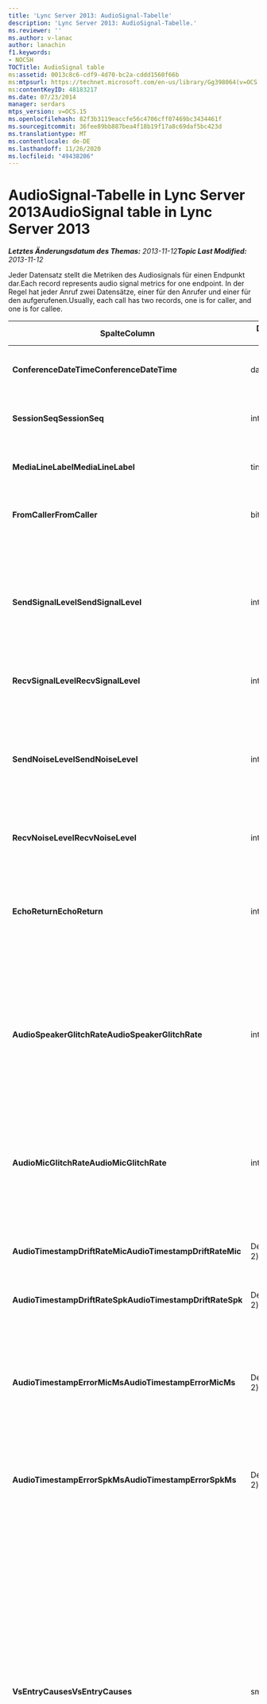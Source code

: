 ```yaml
---
title: 'Lync Server 2013: AudioSignal-Tabelle'
description: 'Lync Server 2013: AudioSignal-Tabelle.'
ms.reviewer: ''
ms.author: v-lanac
author: lanachin
f1.keywords:
- NOCSH
TOCTitle: AudioSignal table
ms:assetid: 0013c8c6-cdf9-4d70-bc2a-cddd1560f66b
ms:mtpsurl: https://technet.microsoft.com/en-us/library/Gg398064(v=OCS.15)
ms:contentKeyID: 48183217
ms.date: 07/23/2014
manager: serdars
mtps_version: v=OCS.15
ms.openlocfilehash: 82f3b3119eaccfe56c4706cff07469bc3434461f
ms.sourcegitcommit: 36fee89bb887bea4f18b19f17a8c69daf5bc423d
ms.translationtype: MT
ms.contentlocale: de-DE
ms.lasthandoff: 11/26/2020
ms.locfileid: "49438206"
---
```

# <a name="audiosignal-table-in-lync-server-2013"></a><span data-ttu-id="7da0b-103">AudioSignal-Tabelle in Lync Server 2013</span><span class="sxs-lookup"><span data-stu-id="7da0b-103">AudioSignal table in Lync Server 2013</span></span>

<div data-xmlns="http://www.w3.org/1999/xhtml">

<div class="topic" data-xmlns="http://www.w3.org/1999/xhtml" data-msxsl="urn:schemas-microsoft-com:xslt" data-cs="https://msdn.microsoft.com/">

<div data-asp="https://msdn2.microsoft.com/asp">



</div>

<div id="mainSection">

<div id="mainBody"><span data-ttu-id="7da0b-104">

<span> </span></span><span class="sxs-lookup"><span data-stu-id="7da0b-104">

<span> </span></span></span>

<span data-ttu-id="7da0b-105">_**Letztes Änderungsdatum des Themas:** 2013-11-12_</span><span class="sxs-lookup"><span data-stu-id="7da0b-105">_**Topic Last Modified:** 2013-11-12_</span></span>

<span data-ttu-id="7da0b-106">Jeder Datensatz stellt die Metriken des Audiosignals für einen Endpunkt dar.</span><span class="sxs-lookup"><span data-stu-id="7da0b-106">Each record represents audio signal metrics for one endpoint.</span></span> <span data-ttu-id="7da0b-107">In der Regel hat jeder Anruf zwei Datensätze, einer für den Anrufer und einer für den aufgerufenen.</span><span class="sxs-lookup"><span data-stu-id="7da0b-107">Usually, each call has two records, one is for caller, and one is for callee.</span></span>


<table>
<colgroup>
<col style="width: 25%" />
<col style="width: 25%" />
<col style="width: 25%" />
<col style="width: 25%" />
</colgroup>
<thead>
<tr class="header">
<th><span data-ttu-id="7da0b-108"><strong>Spalte</strong></span><span class="sxs-lookup"><span data-stu-id="7da0b-108"><strong>Column</strong></span></span></th>
<th><span data-ttu-id="7da0b-109"><strong>Datentyp</strong></span><span class="sxs-lookup"><span data-stu-id="7da0b-109"><strong>Data Type</strong></span></span></th>
<th><span data-ttu-id="7da0b-110"><strong>Schlüssel/Index</strong></span><span class="sxs-lookup"><span data-stu-id="7da0b-110"><strong>Key/Index</strong></span></span></th>
<th><span data-ttu-id="7da0b-111"><strong>Details</strong></span><span class="sxs-lookup"><span data-stu-id="7da0b-111"><strong>Details</strong></span></span></th>
</tr>
</thead>
<tbody>
<tr class="odd">
<td><p><span data-ttu-id="7da0b-112"><strong>ConferenceDateTime</strong></span><span class="sxs-lookup"><span data-stu-id="7da0b-112"><strong>ConferenceDateTime</strong></span></span></p></td>
<td><p><span data-ttu-id="7da0b-113">datetime</span><span class="sxs-lookup"><span data-stu-id="7da0b-113">datetime</span></span></p></td>
<td><p><span data-ttu-id="7da0b-114">Primary</span><span class="sxs-lookup"><span data-stu-id="7da0b-114">Primary</span></span></p></td>
<td><p><span data-ttu-id="7da0b-115">Auf die <a href="lync-server-2013-medialine-table.md">in der Tabelle medialinie in lync Server 2013</a>verwiesen wird.</span><span class="sxs-lookup"><span data-stu-id="7da0b-115">Referenced from the <a href="lync-server-2013-medialine-table.md">MediaLine table in Lync Server 2013</a>.</span></span></p></td>
</tr>
<tr class="even">
<td><p><span data-ttu-id="7da0b-116"><strong>SessionSeq</strong></span><span class="sxs-lookup"><span data-stu-id="7da0b-116"><strong>SessionSeq</strong></span></span></p></td>
<td><p><span data-ttu-id="7da0b-117">int</span><span class="sxs-lookup"><span data-stu-id="7da0b-117">int</span></span></p></td>
<td><p><span data-ttu-id="7da0b-118">Primary</span><span class="sxs-lookup"><span data-stu-id="7da0b-118">Primary</span></span></p></td>
<td><p><span data-ttu-id="7da0b-119">Auf die <a href="lync-server-2013-medialine-table.md">in der Tabelle medialinie in lync Server 2013</a>verwiesen wird.</span><span class="sxs-lookup"><span data-stu-id="7da0b-119">Referenced from the <a href="lync-server-2013-medialine-table.md">MediaLine table in Lync Server 2013</a>.</span></span></p></td>
</tr>
<tr class="odd">
<td><p><span data-ttu-id="7da0b-120"><strong>MediaLineLabel</strong></span><span class="sxs-lookup"><span data-stu-id="7da0b-120"><strong>MediaLineLabel</strong></span></span></p></td>
<td><p><span data-ttu-id="7da0b-121">tinyint</span><span class="sxs-lookup"><span data-stu-id="7da0b-121">tinyint</span></span></p></td>
<td><p><span data-ttu-id="7da0b-122">Primary</span><span class="sxs-lookup"><span data-stu-id="7da0b-122">Primary</span></span></p></td>
<td><p><span data-ttu-id="7da0b-123">Auf die <a href="lync-server-2013-medialine-table.md">in der Tabelle medialinie in lync Server 2013</a>verwiesen wird.</span><span class="sxs-lookup"><span data-stu-id="7da0b-123">Referenced from the <a href="lync-server-2013-medialine-table.md">MediaLine table in Lync Server 2013</a>.</span></span></p></td>
</tr>
<tr class="even">
<td><p><span data-ttu-id="7da0b-124"><strong>FromCaller</strong></span><span class="sxs-lookup"><span data-stu-id="7da0b-124"><strong>FromCaller</strong></span></span></p></td>
<td><p><span data-ttu-id="7da0b-125">bit</span><span class="sxs-lookup"><span data-stu-id="7da0b-125">bit</span></span></p></td>
<td><p><span data-ttu-id="7da0b-126">Primary</span><span class="sxs-lookup"><span data-stu-id="7da0b-126">Primary</span></span></p></td>
<td><p><span data-ttu-id="7da0b-127">0: Daten des angerufenen</span><span class="sxs-lookup"><span data-stu-id="7da0b-127">0: Callee’s data</span></span></p>
<p><span data-ttu-id="7da0b-128">1: Daten des Anrufers</span><span class="sxs-lookup"><span data-stu-id="7da0b-128">1: Caller’s data</span></span></p></td>
</tr>
<tr class="odd">
<td><p><span data-ttu-id="7da0b-129"><strong>SendSignalLevel</strong></span><span class="sxs-lookup"><span data-stu-id="7da0b-129"><strong>SendSignalLevel</strong></span></span></p></td>
<td><p><span data-ttu-id="7da0b-130">int</span><span class="sxs-lookup"><span data-stu-id="7da0b-130">int</span></span></p></td>
<td><p> </p></td>
<td><p><span data-ttu-id="7da0b-131">Stellt den Pegel des Audiosignals nach analoger Gain-Steuerung dar.</span><span class="sxs-lookup"><span data-stu-id="7da0b-131">Represents the Post-Analog Gain Control audio signal level.</span></span> <span data-ttu-id="7da0b-132">Die Einheit für diese Metrik lautet dBmo.</span><span class="sxs-lookup"><span data-stu-id="7da0b-132">The unit for this metric is dBmo.</span></span> <span data-ttu-id="7da0b-133">Für akzeptable Qualität sollte es mindestens 30 dBmo.</span><span class="sxs-lookup"><span data-stu-id="7da0b-133">For acceptable quality, it should be at least 30 dBmo.</span></span> <span data-ttu-id="7da0b-134">Diese Metrik wird vom A/V-Konferenz Server oder von IP-Telefonen nicht gemeldet.</span><span class="sxs-lookup"><span data-stu-id="7da0b-134">This metric is not reported by the A/V Conferencing Server or IP phones.</span></span></p></td>
</tr>
<tr class="even">
<td><p><span data-ttu-id="7da0b-135"><strong>RecvSignalLevel</strong></span><span class="sxs-lookup"><span data-stu-id="7da0b-135"><strong>RecvSignalLevel</strong></span></span></p></td>
<td><p><span data-ttu-id="7da0b-136">int</span><span class="sxs-lookup"><span data-stu-id="7da0b-136">int</span></span></p></td>
<td><p> </p></td>
<td><p><span data-ttu-id="7da0b-137">Siehe SendSignalLevel.</span><span class="sxs-lookup"><span data-stu-id="7da0b-137">See SendSignalLevel.</span></span></p></td>
</tr>
<tr class="odd">
<td><p><span data-ttu-id="7da0b-138"><strong>SendNoiseLevel</strong></span><span class="sxs-lookup"><span data-stu-id="7da0b-138"><strong>SendNoiseLevel</strong></span></span></p></td>
<td><p><span data-ttu-id="7da0b-139">int</span><span class="sxs-lookup"><span data-stu-id="7da0b-139">int</span></span></p></td>
<td><p> </p></td>
<td><p><span data-ttu-id="7da0b-140">Stellt den Audio-Rauschpegel nach analoger Gain-Steuerung dar.</span><span class="sxs-lookup"><span data-stu-id="7da0b-140">Represents the Post-Analog Gain Control audio noise level.</span></span> <span data-ttu-id="7da0b-141">Die Einheit für diese Metrik lautet dBmo.</span><span class="sxs-lookup"><span data-stu-id="7da0b-141">The unit for this metric is dBmo.</span></span> <span data-ttu-id="7da0b-142">Für akzeptable Qualität sollte es weniger als 35 dBmo.</span><span class="sxs-lookup"><span data-stu-id="7da0b-142">For acceptable quality, it should be less than 35 dBmo.</span></span> <span data-ttu-id="7da0b-143">Diese Metrik wird vom A/V-Konferenz Server oder von IP-Telefonen nicht gemeldet.</span><span class="sxs-lookup"><span data-stu-id="7da0b-143">This metric is not reported by the A/V Conferencing Server or IP phones.</span></span></p></td>
</tr>
<tr class="even">
<td><p><span data-ttu-id="7da0b-144"><strong>RecvNoiseLevel</strong></span><span class="sxs-lookup"><span data-stu-id="7da0b-144"><strong>RecvNoiseLevel</strong></span></span></p></td>
<td><p><span data-ttu-id="7da0b-145">int</span><span class="sxs-lookup"><span data-stu-id="7da0b-145">int</span></span></p></td>
<td><p> </p></td>
<td><p><span data-ttu-id="7da0b-146">Siehe SendNoiseLevel.</span><span class="sxs-lookup"><span data-stu-id="7da0b-146">See SendNoiseLevel.</span></span></p></td>
</tr>
<tr class="odd">
<td><p><span data-ttu-id="7da0b-147"><strong>EchoReturn</strong></span><span class="sxs-lookup"><span data-stu-id="7da0b-147"><strong>EchoReturn</strong></span></span></p></td>
<td><p><span data-ttu-id="7da0b-148">int</span><span class="sxs-lookup"><span data-stu-id="7da0b-148">int</span></span></p></td>
<td><p> </p></td>
<td><p><span data-ttu-id="7da0b-149">Verbesserungs Metrik für ECHO-Rückerstattungs Verluste.</span><span class="sxs-lookup"><span data-stu-id="7da0b-149">Echo Return Loss Enhancement metric.</span></span> <span data-ttu-id="7da0b-150">Die Einheit für diese Metrik ist DB.</span><span class="sxs-lookup"><span data-stu-id="7da0b-150">The unit for this metric is dB.</span></span> <span data-ttu-id="7da0b-151">Niedrigere Werte stellen weniger Echo dar.</span><span class="sxs-lookup"><span data-stu-id="7da0b-151">Lower values represent less echo.</span></span> <span data-ttu-id="7da0b-152">Diese Metrik wird vom A/V-Konferenz Server oder von IP-Telefonen nicht gemeldet.</span><span class="sxs-lookup"><span data-stu-id="7da0b-152">This metric is not reported by the A/V Conferencing Server or IP phones.</span></span></p></td>
</tr>
<tr class="even">
<td><p><span data-ttu-id="7da0b-153"><strong>AudioSpeakerGlitchRate</strong></span><span class="sxs-lookup"><span data-stu-id="7da0b-153"><strong>AudioSpeakerGlitchRate</strong></span></span></p></td>
<td><p><span data-ttu-id="7da0b-154">int</span><span class="sxs-lookup"><span data-stu-id="7da0b-154">int</span></span></p></td>
<td><p> </p></td>
<td><p><span data-ttu-id="7da0b-155">Durchschnittliche Störimpulse pro fünf Minuten für die Lautsprecher-Wiedergabe.</span><span class="sxs-lookup"><span data-stu-id="7da0b-155">Average glitches per five minutes for the loudspeaker rendering.</span></span> <span data-ttu-id="7da0b-156">Für eine gute Qualität sollte dies weniger als eins pro fünf Minuten sein.</span><span class="sxs-lookup"><span data-stu-id="7da0b-156">For good quality, this should be less than one per five minutes.</span></span> <span data-ttu-id="7da0b-157">Nicht von A/V-Konferenzservern, Vermittlungsservern oder IP-Telefonen gemeldet.</span><span class="sxs-lookup"><span data-stu-id="7da0b-157">Not reported by A/V Conferencing Servers, Mediation Servers, or IP phones.</span></span></p></td>
</tr>
<tr class="odd">
<td><p><span data-ttu-id="7da0b-158"><strong>AudioMicGlitchRate</strong></span><span class="sxs-lookup"><span data-stu-id="7da0b-158"><strong>AudioMicGlitchRate</strong></span></span></p></td>
<td><p><span data-ttu-id="7da0b-159">int</span><span class="sxs-lookup"><span data-stu-id="7da0b-159">int</span></span></p></td>
<td><p> </p></td>
<td><p><span data-ttu-id="7da0b-160">Durchschnittliche Störimpulse pro fünf Minuten für die Aufnahme des Mikrofons.</span><span class="sxs-lookup"><span data-stu-id="7da0b-160">Average glitches per five minutes for the microphone capture.</span></span> <span data-ttu-id="7da0b-161">Für eine gute Qualität sollte dies weniger als eine pro fünf Minuten sein.</span><span class="sxs-lookup"><span data-stu-id="7da0b-161">For good quality this should be less than one per five minutes.</span></span> <span data-ttu-id="7da0b-162">Nicht von A/V-Konferenzservern, Vermittlungsservern oder IP-Telefonen gemeldet.</span><span class="sxs-lookup"><span data-stu-id="7da0b-162">Not reported by A/V Conferencing Servers, Mediation Servers, or IP phones.</span></span></p></td>
</tr>
<tr class="even">
<td><p><span data-ttu-id="7da0b-163"><strong>AudioTimestampDriftRateMic</strong></span><span class="sxs-lookup"><span data-stu-id="7da0b-163"><strong>AudioTimestampDriftRateMic</strong></span></span></p></td>
<td><p><span data-ttu-id="7da0b-164">Dezimal (9; 2)</span><span class="sxs-lookup"><span data-stu-id="7da0b-164">decimal(9,2)</span></span></p></td>
<td><p> </p></td>
<td><p><span data-ttu-id="7da0b-165">Clock-Drift Rate des Mikrofon Geräts relativ zur CPU-Uhr.</span><span class="sxs-lookup"><span data-stu-id="7da0b-165">Microphone device clock drift rate, relative to CPU clock.</span></span></p></td>
</tr>
<tr class="odd">
<td><p><span data-ttu-id="7da0b-166"><strong>AudioTimestampDriftRateSpk</strong></span><span class="sxs-lookup"><span data-stu-id="7da0b-166"><strong>AudioTimestampDriftRateSpk</strong></span></span></p></td>
<td><p><span data-ttu-id="7da0b-167">Dezimal (9; 2)</span><span class="sxs-lookup"><span data-stu-id="7da0b-167">decimal(9,2)</span></span></p></td>
<td><p> </p></td>
<td><p><span data-ttu-id="7da0b-168">Clock-Drift Rate des Lautsprecher Geräts relativ zur CPU-Uhr.</span><span class="sxs-lookup"><span data-stu-id="7da0b-168">Speaker device clock drift rate, relative to CPU clock.</span></span></p></td>
</tr>
<tr class="even">
<td><p><span data-ttu-id="7da0b-169"><strong>AudioTimestampErrorMicMs</strong></span><span class="sxs-lookup"><span data-stu-id="7da0b-169"><strong>AudioTimestampErrorMicMs</strong></span></span></p></td>
<td><p><span data-ttu-id="7da0b-170">Dezimal (9; 2)</span><span class="sxs-lookup"><span data-stu-id="7da0b-170">decimal(9,2)</span></span></p></td>
<td><p> </p></td>
<td><p><span data-ttu-id="7da0b-171">Clock-Drift Rate des Lautsprecher Geräts relativ zur CPU-Uhr.</span><span class="sxs-lookup"><span data-stu-id="7da0b-171">Speaker device clock drift rate, relative to CPU clock.</span></span></p>
<p><span data-ttu-id="7da0b-172">Durchschnittlicher Zeitstempel des Mikrofon-Datenstroms in Millisekunden in den letzten 20 Sekunden des Anrufs.</span><span class="sxs-lookup"><span data-stu-id="7da0b-172">Average microphone capture stream time stamp error, in milliseconds, in the last 20 seconds of the call.</span></span></p></td>
</tr>
<tr class="odd">
<td><p><span data-ttu-id="7da0b-173"><strong>AudioTimestampErrorSpkMs</strong></span><span class="sxs-lookup"><span data-stu-id="7da0b-173"><strong>AudioTimestampErrorSpkMs</strong></span></span></p></td>
<td><p><span data-ttu-id="7da0b-174">Dezimal (9; 2)</span><span class="sxs-lookup"><span data-stu-id="7da0b-174">decimal(9,2)</span></span></p></td>
<td><p> </p></td>
<td><p><span data-ttu-id="7da0b-175">Durchschnittlicher Render-Datenstrom-Zeitstempel Fehler in Millisekunden in den letzten 20 Sekunden des Anrufs.</span><span class="sxs-lookup"><span data-stu-id="7da0b-175">Average speaker render stream time stamp error, in milliseconds, in the last 20 seconds of the call.</span></span></p></td>
</tr>
<tr class="even">
<td><p><span data-ttu-id="7da0b-176"><strong>VsEntryCauses</strong></span><span class="sxs-lookup"><span data-stu-id="7da0b-176"><strong>VsEntryCauses</strong></span></span></p></td>
<td><p><span data-ttu-id="7da0b-177">smallint</span><span class="sxs-lookup"><span data-stu-id="7da0b-177">smallint</span></span></p></td>
<td><p> </p></td>
<td><p><span data-ttu-id="7da0b-178">Voice-Switch ist ein Halbduplex-Modus mit verminderter Unterbrechungs Fähigkeit.</span><span class="sxs-lookup"><span data-stu-id="7da0b-178">Voice switch is a half-duplex mode with reduced interruption ability.</span></span> <span data-ttu-id="7da0b-179">Ursachen für den Sprachwechsel Eintrag:</span><span class="sxs-lookup"><span data-stu-id="7da0b-179">Causes of voice switch entry:</span></span></p>
<p><span data-ttu-id="7da0b-180">ENTER_VS_BADTS 0x01</span><span class="sxs-lookup"><span data-stu-id="7da0b-180">ENTER_VS_BADTS 0x01</span></span></p>
<p><span data-ttu-id="7da0b-181">ENTER_VS_ECHO 0x02</span><span class="sxs-lookup"><span data-stu-id="7da0b-181">ENTER_VS_ECHO 0x02</span></span></p>
<p><span data-ttu-id="7da0b-182">ENTER_VS_FORCEORCONVERGENCE 0x04</span><span class="sxs-lookup"><span data-stu-id="7da0b-182">ENTER_VS_FORCEORCONVERGENCE 0x04</span></span></p>
<p><span data-ttu-id="7da0b-183">ENTER_VS_DNLP 0x08</span><span class="sxs-lookup"><span data-stu-id="7da0b-183">ENTER_VS_DNLP 0x08</span></span></p>
<p><span data-ttu-id="7da0b-184">Die Ursache kann eine Kombination dieser einzelnen Ursachen sein.</span><span class="sxs-lookup"><span data-stu-id="7da0b-184">The cause can be a combination of those individual causes.</span></span> <span data-ttu-id="7da0b-185">ENTER_VS_FORCEORCONVERGENCE können nur von der Registrierungsschlüssel für Testzwecke aktiviert werden.</span><span class="sxs-lookup"><span data-stu-id="7da0b-185">ENTER_VS_FORCEORCONVERGENCE can only be enabled by regkey for test purpose.</span></span></p>
<p><span data-ttu-id="7da0b-186">Der Datentyp für diese Spalte wurde in Microsoft lync Server 2013 geändert.</span><span class="sxs-lookup"><span data-stu-id="7da0b-186">The data type for this column was changed in Microsoft Lync Server 2013.</span></span></p></td>
</tr>
<tr class="odd">
<td><p><span data-ttu-id="7da0b-187"><strong>EchoEventCauses</strong></span><span class="sxs-lookup"><span data-stu-id="7da0b-187"><strong>EchoEventCauses</strong></span></span></p></td>
<td><p><span data-ttu-id="7da0b-188">tinyint</span><span class="sxs-lookup"><span data-stu-id="7da0b-188">tinyint</span></span></p></td>
<td><p> </p></td>
<td><p><span data-ttu-id="7da0b-189">Ursachen für ein Echo-Ereignis:</span><span class="sxs-lookup"><span data-stu-id="7da0b-189">Causes of an echo event:</span></span></p>
<p><span data-ttu-id="7da0b-190">ECHO_EVENT_BAD_TIMESTAMP 0x01</span><span class="sxs-lookup"><span data-stu-id="7da0b-190">ECHO_EVENT_BAD_TIMESTAMP 0x01</span></span></p>
<p><span data-ttu-id="7da0b-191">ECHO_EVENT_POSTAEC_ECHO 0x02</span><span class="sxs-lookup"><span data-stu-id="7da0b-191">ECHO_EVENT_POSTAEC_ECHO 0x02</span></span></p>
<p><span data-ttu-id="7da0b-192">ECHO_EVENT_ANLP 0x04</span><span class="sxs-lookup"><span data-stu-id="7da0b-192">ECHO_EVENT_ANLP 0x04</span></span></p>
<p><span data-ttu-id="7da0b-193">ECHO_EVENT_DNLP 0x08</span><span class="sxs-lookup"><span data-stu-id="7da0b-193">ECHO_EVENT_DNLP 0x08</span></span></p>
<p><span data-ttu-id="7da0b-194">ECHO_EVENT_MIC_CLIPPING 0x10</span><span class="sxs-lookup"><span data-stu-id="7da0b-194">ECHO_EVENT_MIC_CLIPPING 0x10</span></span></p>
<p><span data-ttu-id="7da0b-195">ECHO_EVENT_BAD_STATE 0x20</span><span class="sxs-lookup"><span data-stu-id="7da0b-195">ECHO_EVENT_BAD_STATE 0x20</span></span></p>
<p><span data-ttu-id="7da0b-196">Die Ursache kann eine Kombination dieser einzelnen Ursachen sein.</span><span class="sxs-lookup"><span data-stu-id="7da0b-196">The cause can be a combination of those individual causes.</span></span></p></td>
</tr>
<tr class="even">
<td><p><span data-ttu-id="7da0b-197"><strong>EchoPercentMicIn</strong></span><span class="sxs-lookup"><span data-stu-id="7da0b-197"><strong>EchoPercentMicIn</strong></span></span></p></td>
<td><p><span data-ttu-id="7da0b-198">Dezimal (5; 2)</span><span class="sxs-lookup"><span data-stu-id="7da0b-198">decimal(5,2)</span></span></p></td>
<td><p> </p></td>
<td><p><span data-ttu-id="7da0b-p109">Prozentsatz der Zeit, in der im Mikrofonaufnahme-Datenstrom Echo festgestellt wurde. In der Regel weisen Headsets oder Hörer niedrige Werte und Freisprechvorrichtungen oder eigenständige Lautsprecher höhere Werte auf. Bei Geräten, die eine integrierte akustische Echounterdrückung unterstützen, weisen hohe Werte auf eine Echoausbreitung hin. Für andere Geräte sollte diese Metrik nicht verwendet werden, um die Gerätequalität zu evaluieren.</span><span class="sxs-lookup"><span data-stu-id="7da0b-p109">Percentage of time when echo was detected in the microphone capture stream. Typically, values are low for headsets or handsets, and higher for speaker phones or stand-alone speakers. For devices that support on-board acoustic echo cancellation, high values indicate echo leak. For other devices, this metric should not be used to evaluate device quality.</span></span></p></td>
</tr>
<tr class="odd">
<td><p><span data-ttu-id="7da0b-203"><strong>EchoPercentSend</strong></span><span class="sxs-lookup"><span data-stu-id="7da0b-203"><strong>EchoPercentSend</strong></span></span></p></td>
<td><p><span data-ttu-id="7da0b-204">Dezimal (5; 2)</span><span class="sxs-lookup"><span data-stu-id="7da0b-204">decimal(5,2)</span></span></p></td>
<td></td>
<td><p><span data-ttu-id="7da0b-205">Prozentsatz der Zeit, zu der Echo in gesendetem Datenstrom erkannt wird.</span><span class="sxs-lookup"><span data-stu-id="7da0b-205">Percentage of time when echo is detected in sent stream.</span></span> <span data-ttu-id="7da0b-206">Ein großer Prozentsatz des Echos in Send-Streams zeigt einen Hinweis auf Echo Verluste.</span><span class="sxs-lookup"><span data-stu-id="7da0b-206">High echo percentage in send streams an indication of echo leak.</span></span></p></td>
</tr>
<tr class="even">
<td><p><span data-ttu-id="7da0b-207"><strong>RxAGCSignalLevel</strong></span><span class="sxs-lookup"><span data-stu-id="7da0b-207"><strong>RxAGCSignalLevel</strong></span></span></p></td>
<td><p><span data-ttu-id="7da0b-208">int</span><span class="sxs-lookup"><span data-stu-id="7da0b-208">int</span></span></p></td>
<td><p> </p></td>
<td><p><span data-ttu-id="7da0b-209">Empfangene Signalstufe auf dem Vermittlungs Server vom Gateway; Dies gilt nur für den Vermittlungs Server.</span><span class="sxs-lookup"><span data-stu-id="7da0b-209">Received signal level on the Mediation Server from the Gateway; this applies only to the Mediation Server.</span></span> <span data-ttu-id="7da0b-210">Die Einheit dieser Metrik ist dBoV.</span><span class="sxs-lookup"><span data-stu-id="7da0b-210">The unit of this metric is dBoV.</span></span> <span data-ttu-id="7da0b-211">Für eine gute Qualität sollte der zulässige Bereich [-30 bis-18] dBoV sein.</span><span class="sxs-lookup"><span data-stu-id="7da0b-211">For good quality, the acceptable range should be [-30 to -18] dBoV.</span></span></p></td>
</tr>
<tr class="odd">
<td><p><span data-ttu-id="7da0b-212"><strong>RxAGCNoiseLevel</strong></span><span class="sxs-lookup"><span data-stu-id="7da0b-212"><strong>RxAGCNoiseLevel</strong></span></span></p></td>
<td><p><span data-ttu-id="7da0b-213">int</span><span class="sxs-lookup"><span data-stu-id="7da0b-213">int</span></span></p></td>
<td><p> </p></td>
<td><p><span data-ttu-id="7da0b-214">Empfangene Signalstufe auf dem Vermittlungs Server vom Gateway.</span><span class="sxs-lookup"><span data-stu-id="7da0b-214">Received signal level on the Mediation Server from the Gateway.</span></span> <span data-ttu-id="7da0b-215">Dies gilt nur für den Vermittlungs Server.</span><span class="sxs-lookup"><span data-stu-id="7da0b-215">This applies only to the Mediation Server.</span></span> <span data-ttu-id="7da0b-216">Die Einheit dieser Metrik ist dBoV.</span><span class="sxs-lookup"><span data-stu-id="7da0b-216">The unit of this metric is dBoV.</span></span> <span data-ttu-id="7da0b-217">Für eine gute Qualität sollte der zulässige Bereich kleiner als-50 dBoV sein.</span><span class="sxs-lookup"><span data-stu-id="7da0b-217">For good quality, the acceptable range should be less than -50 dBoV.</span></span></p></td>
</tr>
<tr class="even">
<td><p><span data-ttu-id="7da0b-218"><strong>RxAvgAGCGain</strong></span><span class="sxs-lookup"><span data-stu-id="7da0b-218"><strong>RxAvgAGCGain</strong></span></span></p></td>
<td><p><span data-ttu-id="7da0b-219">int</span><span class="sxs-lookup"><span data-stu-id="7da0b-219">int</span></span></p></td>
<td><p> </p></td>
<td><p><span data-ttu-id="7da0b-220">Automatische Gain-Steuerung (AGC) auf der Mediation Server-Seite.</span><span class="sxs-lookup"><span data-stu-id="7da0b-220">Automatic gain control (AGC) on the Mediation Server side.</span></span></p></td>
</tr>
<tr class="odd">
<td><p><span data-ttu-id="7da0b-221"><strong>InitialSignalLevelRMS</strong></span><span class="sxs-lookup"><span data-stu-id="7da0b-221"><strong>InitialSignalLevelRMS</strong></span></span></p></td>
<td><p><span data-ttu-id="7da0b-222">float</span><span class="sxs-lookup"><span data-stu-id="7da0b-222">float</span></span></p></td>
<td><p> </p></td>
<td><p><span data-ttu-id="7da0b-223">Das Stamm mittelquadrat (RMS) des eingehenden Signals von bis zu den ersten 30 Sekunden des Anrufs.</span><span class="sxs-lookup"><span data-stu-id="7da0b-223">The root mean square (RMS) of the incoming signal of up to the first 30 seconds of the call.</span></span></p></td>
</tr>
<tr class="even">
<td><p><span data-ttu-id="7da0b-224"><strong>RecvSignalLevelCh1</strong></span><span class="sxs-lookup"><span data-stu-id="7da0b-224"><strong>RecvSignalLevelCh1</strong></span></span></p></td>
<td><p><span data-ttu-id="7da0b-225">int</span><span class="sxs-lookup"><span data-stu-id="7da0b-225">int</span></span></p></td>
<td></td>
<td><p><span data-ttu-id="7da0b-226">Signal Pegel, wie er auf Kanal 1 empfangen wurde.</span><span class="sxs-lookup"><span data-stu-id="7da0b-226">Signal level as received on channel 1.</span></span></p>
<p><span data-ttu-id="7da0b-227">Diese Spalte wurde in Microsoft lync Server 2013 eingeführt.</span><span class="sxs-lookup"><span data-stu-id="7da0b-227">This column was introduced in Microsoft Lync Server 2013.</span></span></p></td>
</tr>
<tr class="odd">
<td><p><span data-ttu-id="7da0b-228"><strong>RecvSignalLevelCh2</strong></span><span class="sxs-lookup"><span data-stu-id="7da0b-228"><strong>RecvSignalLevelCh2</strong></span></span></p></td>
<td><p><span data-ttu-id="7da0b-229">int</span><span class="sxs-lookup"><span data-stu-id="7da0b-229">int</span></span></p></td>
<td></td>
<td><p><span data-ttu-id="7da0b-230">Signal Pegel, wie er auf Kanal 2 empfangen wurde.</span><span class="sxs-lookup"><span data-stu-id="7da0b-230">Signal level as received on channel 2.</span></span></p>
<p><span data-ttu-id="7da0b-231">Diese Spalte wurde in Microsoft lync Server 2013 eingeführt.</span><span class="sxs-lookup"><span data-stu-id="7da0b-231">This column was introduced in Microsoft Lync Server 2013.</span></span></p></td>
</tr>
<tr class="even">
<td><p><span data-ttu-id="7da0b-232"><strong>RecvNoiseLevelCh1</strong></span><span class="sxs-lookup"><span data-stu-id="7da0b-232"><strong>RecvNoiseLevelCh1</strong></span></span></p></td>
<td><p><span data-ttu-id="7da0b-233">int</span><span class="sxs-lookup"><span data-stu-id="7da0b-233">int</span></span></p></td>
<td></td>
<td><p><span data-ttu-id="7da0b-234">Geräuschpegel, wie er auf Kanal 1 empfangen wurde.</span><span class="sxs-lookup"><span data-stu-id="7da0b-234">Noise level as received on channel 1.</span></span></p>
<p><span data-ttu-id="7da0b-235">Diese Spalte wurde in Microsoft lync Server 2013 eingeführt.</span><span class="sxs-lookup"><span data-stu-id="7da0b-235">This column was introduced in Microsoft Lync Server 2013.</span></span></p></td>
</tr>
<tr class="odd">
<td><p><span data-ttu-id="7da0b-236"><strong>RecvNoiseLevelCh2</strong></span><span class="sxs-lookup"><span data-stu-id="7da0b-236"><strong>RecvNoiseLevelCh2</strong></span></span></p></td>
<td><p><span data-ttu-id="7da0b-237">int</span><span class="sxs-lookup"><span data-stu-id="7da0b-237">int</span></span></p></td>
<td></td>
<td><p><span data-ttu-id="7da0b-238">Rauschpegel, wie er auf Kanal 2 empfangen wurde.</span><span class="sxs-lookup"><span data-stu-id="7da0b-238">Noise level as received on channel 2.</span></span></p>
<p><span data-ttu-id="7da0b-239">Diese Spalte wurde in Microsoft lync Server 2013 eingeführt.</span><span class="sxs-lookup"><span data-stu-id="7da0b-239">This column was introduced in Microsoft Lync Server 2013.</span></span></p></td>
</tr>
<tr class="even">
<td><p><span data-ttu-id="7da0b-240"><strong>SendSignalLevelCh1</strong></span><span class="sxs-lookup"><span data-stu-id="7da0b-240"><strong>SendSignalLevelCh1</strong></span></span></p></td>
<td><p><span data-ttu-id="7da0b-241">int</span><span class="sxs-lookup"><span data-stu-id="7da0b-241">int</span></span></p></td>
<td></td>
<td><p><span data-ttu-id="7da0b-242">Signal Pegel, wie er auf Kanal 1 gesendet wurde.</span><span class="sxs-lookup"><span data-stu-id="7da0b-242">Signal level as sent on channel 1.</span></span></p>
<p><span data-ttu-id="7da0b-243">Diese Spalte wurde in Microsoft lync Server 2013 eingeführt.</span><span class="sxs-lookup"><span data-stu-id="7da0b-243">This column was introduced in Microsoft Lync Server 2013.</span></span></p></td>
</tr>
<tr class="odd">
<td><p><span data-ttu-id="7da0b-244"><strong>SendSignalLevelCh2</strong></span><span class="sxs-lookup"><span data-stu-id="7da0b-244"><strong>SendSignalLevelCh2</strong></span></span></p></td>
<td><p><span data-ttu-id="7da0b-245">int</span><span class="sxs-lookup"><span data-stu-id="7da0b-245">int</span></span></p></td>
<td></td>
<td><p><span data-ttu-id="7da0b-246">Signal Pegel, wie er auf Kanal 2 gesendet wurde.</span><span class="sxs-lookup"><span data-stu-id="7da0b-246">Signal level as sent on channel 2.</span></span></p>
<p><span data-ttu-id="7da0b-247">Diese Spalte wurde in Microsoft lync Server 2013 eingeführt.</span><span class="sxs-lookup"><span data-stu-id="7da0b-247">This column was introduced in Microsoft Lync Server 2013.</span></span></p></td>
</tr>
<tr class="even">
<td><p><span data-ttu-id="7da0b-248"><strong>SendNoiseLevelCh1</strong></span><span class="sxs-lookup"><span data-stu-id="7da0b-248"><strong>SendNoiseLevelCh1</strong></span></span></p></td>
<td><p><span data-ttu-id="7da0b-249">int</span><span class="sxs-lookup"><span data-stu-id="7da0b-249">int</span></span></p></td>
<td></td>
<td><p><span data-ttu-id="7da0b-250">Rauschpegel, wie er auf Kanal 1 gesendet wurde.</span><span class="sxs-lookup"><span data-stu-id="7da0b-250">Noise level as sent on channel 1.</span></span></p>
<p><span data-ttu-id="7da0b-251">Diese Spalte wurde in Microsoft lync Server 2013 eingeführt.</span><span class="sxs-lookup"><span data-stu-id="7da0b-251">This column was introduced in Microsoft Lync Server 2013.</span></span></p></td>
</tr>
<tr class="odd">
<td><p><span data-ttu-id="7da0b-252"><strong>SendNoiseLevelCh2</strong></span><span class="sxs-lookup"><span data-stu-id="7da0b-252"><strong>SendNoiseLevelCh2</strong></span></span></p></td>
<td><p><span data-ttu-id="7da0b-253">int</span><span class="sxs-lookup"><span data-stu-id="7da0b-253">int</span></span></p></td>
<td></td>
<td><p><span data-ttu-id="7da0b-254">Rauschpegel, wie er auf Kanal 2 gesendet wurde.</span><span class="sxs-lookup"><span data-stu-id="7da0b-254">Noise level as sent on channel 2.</span></span></p>
<p><span data-ttu-id="7da0b-255">Diese Spalte wurde in Microsoft lync Server 2013 eingeführt.</span><span class="sxs-lookup"><span data-stu-id="7da0b-255">This column was introduced in Microsoft Lync Server 2013.</span></span></p></td>
</tr>
</tbody>
</table><span data-ttu-id="7da0b-256">


</div>

<span> </span>

</div>

</div>

</span><span class="sxs-lookup"><span data-stu-id="7da0b-256">


</div>

<span> </span>

</div>

</div>

</span></span></div>

